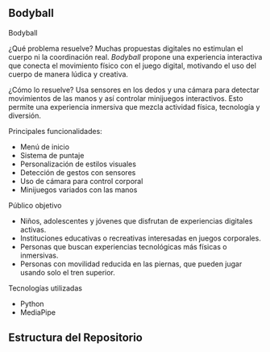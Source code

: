 ## Bodyball
Bodyball

¿Qué problema resuelve?
Muchas propuestas digitales no estimulan el cuerpo ni la coordinación real. *Bodyball* propone una experiencia interactiva que conecta el movimiento físico con el juego digital, motivando el uso del cuerpo de manera lúdica y creativa.

¿Cómo lo resuelve?
Usa sensores en los dedos y una cámara para detectar movimientos de las manos y así controlar minijuegos interactivos. Esto permite una experiencia inmersiva que mezcla actividad física, tecnología y diversión.



















Principales funcionalidades:
- Menú de inicio
- Sistema de puntaje
- Personalización de estilos visuales
- Detección de gestos con sensores
- Uso de cámara para control corporal
- Minijuegos variados con las manos

Público objetivo
- Niños, adolescentes y jóvenes que disfrutan de experiencias digitales activas.
- Instituciones educativas o recreativas interesadas en juegos corporales.
- Personas que buscan experiencias tecnológicas más físicas o inmersivas.
- Personas con movilidad reducida en las piernas, que pueden jugar usando solo el tren superior.

Tecnologías utilizadas

- Python
- MediaPipe

## Estructura del Repositorio

